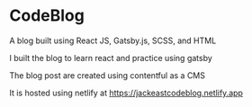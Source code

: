 # CodeBlog
A blog built using React JS, Gatsby.js, SCSS, and HTML

I built the blog to learn react and practice using gatsby

The blog post are created using contentful as a CMS

It is hosted using netlify at https://jackeastcodeblog.netlify.app

